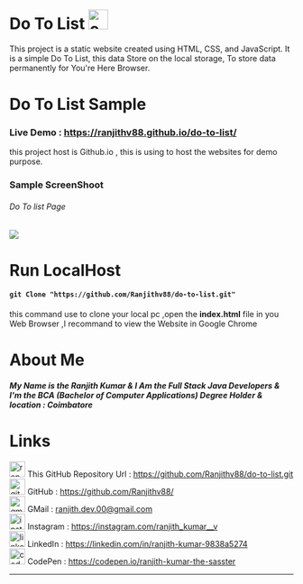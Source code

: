 # Do To List <img width="35" height="35" src="https://img.icons8.com/bubbles/100/checked-2.png" alt="checked-2"/> 
This project is a static website created using HTML, CSS, and JavaScript. It is a simple Do To List,
this data Store on the local storage, To store data permanently for You're Here Browser.

# Do To List Sample 
### Live Demo : <https://ranjithv88.github.io/do-to-list/>
<p>this project host is Github.io , this is using to host the websites for demo purpose.</p>

### Sample ScreenShoot 
###### Do To list Page <br>
![](https://raw.githubusercontent.com/Ranjithv88/do-to-list/refs/heads/master/Sample%20ScreenShot%20for%20Do%20To%20List%20.png)

# Run LocalHost

#### `git Clone "https://github.com/Ranjithv88/do-to-list.git"` <br> 
this command use to clone your local pc ,open the **index.html** file in you Web Browser ,I recommand to view the Website in Google Chrome <br> 

# About Me 
##### My Name is the Ranjith Kumar & I Am the Full Stack Java Developers & I'm the BCA (Bachelor of Computer Applications) Degree Holder & location : Coimbatore 

# Links 
<img width="28" height="28" src="https://img.icons8.com/ios/50/repository.png" alt="repository"/> This GitHub Repository Url : <https://github.com/Ranjithv88/do-to-list.git> <br>
<img width="28" height="28" src="https://img.icons8.com/glyph-neue/64/github.png" alt="github"/> GitHub : <https://github.com/Ranjithv88/> <br>
<img width="28" height="28" src="https://img.icons8.com/bubbles/50/gmail-new.png" alt="gmail-new"/> GMail : <ranjith.dev.00@gmail.com> <br>
<img width="28" height="28" src="https://img.icons8.com/fluency/50/instagram-new.png" alt="instagram-new"/> Instagram : <https://instagram.com/ranjith_kumar__v> <br>
<img width="28" height="28" src="https://img.icons8.com/color/50/linkedin.png" alt="linkedin"/> LinkedIn : <https://linkedin.com/in/ranjith-kumar-9838a5274> <br>
<img width="28" height="28" src="https://img.icons8.com/ios-filled/50/codepen.png" alt="codepen"/> CodePen : <https://codepen.io/ranjith-kumar-the-sasster> <br>

---

